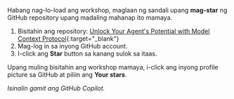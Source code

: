 Habang nag-lo-load ang workshop, maglaan ng sandali upang **mag-star** ng GitHub repository upang madaling mahanap ito mamaya.

1. Bisitahin ang repository: [Unlock Your Agent's Potential with Model Context Protocol](https://github.com/microsoft/aitour26-WRK540-unlock-your-agents-potential-with-model-context-protocol){:target="_blank"}
2. Mag-log in sa inyong GitHub account.
3. I-click ang **Star** button sa kanang sulok sa itaas.

Upang muling bisitahin ang workshop mamaya, i-click ang inyong profile picture sa GitHub at piliin ang **Your stars**.

*Isinalin gamit ang GitHub Copilot.*
